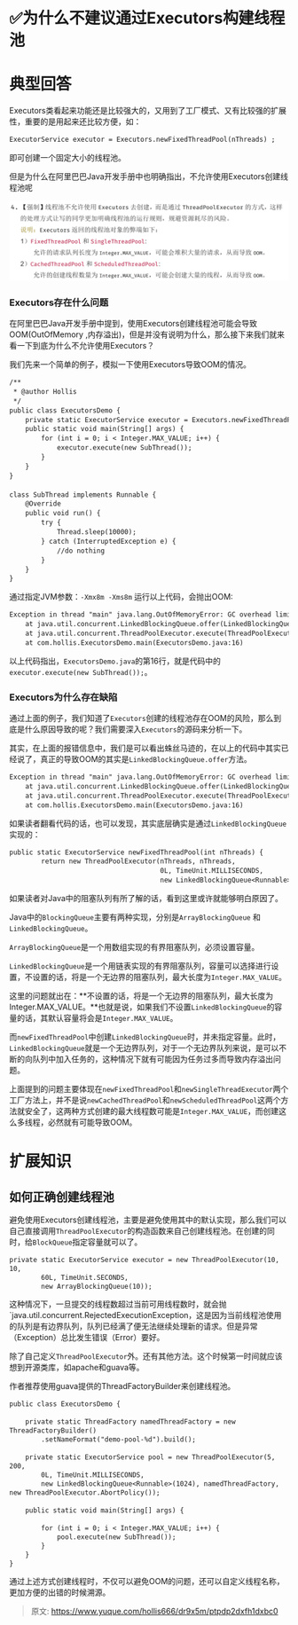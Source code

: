 # ✅为什么不建议通过Executors构建线程池


# 典型回答

Executors类看起来功能还是比较强大的，又用到了工厂模式、又有比较强的扩展性，重要的是用起来还比较方便，如：

```latex
ExecutorService executor = Executors.newFixedThreadPool(nThreads) ;
```

即可创建一个固定大小的线程池。

但是为什么在阿里巴巴Java开发手册中也明确指出，不允许使用Executors创建线程池呢

![15406254121131.jpg](./img/QEkTefYcZA6xV-L4/1720860196122-4e5535d0-b121-4e39-98ab-6f4bcdb36d56-006208.jpeg)


### Executors存在什么问题

在阿里巴巴Java开发手册中提到，使用Executors创建线程池可能会导致OOM(OutOfMemory ,内存溢出)，但是并没有说明为什么，那么接下来我们就来看一下到底为什么不允许使用Executors？

我们先来一个简单的例子，模拟一下使用Executors导致OOM的情况。

```latex
/**
 * @author Hollis
 */
public class ExecutorsDemo {
    private static ExecutorService executor = Executors.newFixedThreadPool(15);
    public static void main(String[] args) {
        for (int i = 0; i < Integer.MAX_VALUE; i++) {
            executor.execute(new SubThread());
        }
    }
}

class SubThread implements Runnable {
    @Override
    public void run() {
        try {
            Thread.sleep(10000);
        } catch (InterruptedException e) {
            //do nothing
        }
    }
}
```

通过指定JVM参数：`-Xmx8m -Xms8m` 运行以上代码，会抛出OOM:

```latex
Exception in thread "main" java.lang.OutOfMemoryError: GC overhead limit exceeded
    at java.util.concurrent.LinkedBlockingQueue.offer(LinkedBlockingQueue.java:416)
    at java.util.concurrent.ThreadPoolExecutor.execute(ThreadPoolExecutor.java:1371)
    at com.hollis.ExecutorsDemo.main(ExecutorsDemo.java:16)
```

以上代码指出，`ExecutorsDemo.java`的第16行，就是代码中的`executor.execute(new SubThread());`。


### Executors为什么存在缺陷

通过上面的例子，我们知道了`Executors`创建的线程池存在OOM的风险，那么到底是什么原因导致的呢？我们需要深入`Executors`的源码来分析一下。

其实，在上面的报错信息中，我们是可以看出蛛丝马迹的，在以上的代码中其实已经说了，真正的导致OOM的其实是`LinkedBlockingQueue.offer`方法。

```latex
Exception in thread "main" java.lang.OutOfMemoryError: GC overhead limit exceeded
    at java.util.concurrent.LinkedBlockingQueue.offer(LinkedBlockingQueue.java:416)
    at java.util.concurrent.ThreadPoolExecutor.execute(ThreadPoolExecutor.java:1371)
    at com.hollis.ExecutorsDemo.main(ExecutorsDemo.java:16)
```

如果读者翻看代码的话，也可以发现，其实底层确实是通过`LinkedBlockingQueue`实现的：

```latex
public static ExecutorService newFixedThreadPool(int nThreads) {
        return new ThreadPoolExecutor(nThreads, nThreads,
                                      0L, TimeUnit.MILLISECONDS,
                                      new LinkedBlockingQueue<Runnable>());
```

如果读者对Java中的阻塞队列有所了解的话，看到这里或许就能够明白原因了。

Java中的`BlockingQueue`主要有两种实现，分别是`ArrayBlockingQueue` 和 `LinkedBlockingQueue`。

`ArrayBlockingQueue`是一个用数组实现的有界阻塞队列，必须设置容量。

`LinkedBlockingQueue`是一个用链表实现的有界阻塞队列，容量可以选择进行设置，不设置的话，将是一个无边界的阻塞队列，最大长度为`Integer.MAX_VALUE`。

这里的问题就出在：**不设置的话，将是一个无边界的阻塞队列，最大长度为Integer.MAX_VALUE。**也就是说，如果我们不设置`LinkedBlockingQueue`的容量的话，其默认容量将会是`Integer.MAX_VALUE`。

而`newFixedThreadPool`中创建`LinkedBlockingQueue`时，并未指定容量。此时，`LinkedBlockingQueue`就是一个无边界队列，对于一个无边界队列来说，是可以不断的向队列中加入任务的，这种情况下就有可能因为任务过多而导致内存溢出问题。

上面提到的问题主要体现在`newFixedThreadPool`和`newSingleThreadExecutor`两个工厂方法上，并不是说`newCachedThreadPool`和`newScheduledThreadPool`这两个方法就安全了，这两种方式创建的最大线程数可能是`Integer.MAX_VALUE`，而创建这么多线程，必然就有可能导致OOM。


# 扩展知识

## 如何正确创建线程池

避免使用Executors创建线程池，主要是避免使用其中的默认实现，那么我们可以自己直接调用`ThreadPoolExecutor`的构造函数来自己创建线程池。在创建的同时，给`BlockQueue`指定容量就可以了。

```
private static ExecutorService executor = new ThreadPoolExecutor(10, 10,
        60L, TimeUnit.SECONDS,
        new ArrayBlockingQueue(10));
```

这种情况下，一旦提交的线程数超过当前可用线程数时，就会抛`java.util.concurrent.RejectedExecutionException，这是因为当前线程池使用的队列是有边界队列，队列已经满了便无法继续处理新的请求。但是异常（Exception）总比发生错误（Error）要好。

除了自己定义`ThreadPoolExecutor`外。还有其他方法。这个时候第一时间就应该想到开源类库，如apache和guava等。

作者推荐使用guava提供的ThreadFactoryBuilder来创建线程池。

```
public class ExecutorsDemo {

    private static ThreadFactory namedThreadFactory = new ThreadFactoryBuilder()
        .setNameFormat("demo-pool-%d").build();

    private static ExecutorService pool = new ThreadPoolExecutor(5, 200,
        0L, TimeUnit.MILLISECONDS,
        new LinkedBlockingQueue<Runnable>(1024), namedThreadFactory, new ThreadPoolExecutor.AbortPolicy());

    public static void main(String[] args) {

        for (int i = 0; i < Integer.MAX_VALUE; i++) {
            pool.execute(new SubThread());
        }
    }
}
```


通过上述方式创建线程时，不仅可以避免OOM的问题，还可以自定义线程名称，更加方便的出错的时候溯源。



> 原文: <https://www.yuque.com/hollis666/dr9x5m/ptpdp2dxfh1dxbc0>